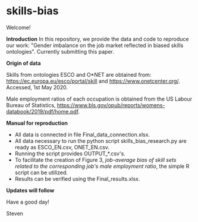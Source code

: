 # skills-bias
Welcome!

**Introduction**
In this repository, we provide the data and code to reproduce our work: "Gender imbalance on the job market reflected in biased skills ontologies".
Currently submitting this paper.

**Origin of data**

Skills from ontologies ESCO and O\*NET are obtained from: https://ec.europa.eu/esco/portal/skill and https://www.onetcenter.org/. Accessed, 1st May 2020. 

Male employment ratios of each occupation is obtained from the US Labour Bureau of Statistics, https://www.bls.gov/opub/reports/womens-databook/2019/pdf/home.pdf.

**Manual for reproduction**
- All data is connected in file Final_data_connection.xlsx.
- All data necessary to run the python script skills_bias_research.py are ready as ESCO_EN.csv, ONET_EN.csv.
- Running the script provides OUTPUT_\*.csv's. 
- To facilitate the creation of Figure 3, _job-average bias of skill sets related to the corresponding job's male employment ratio_, the simple R script can be utilized.
- Results can be verified using the Final_results.xlsx.

**Updates will follow**

Have a good day!

Steven
